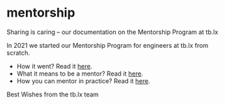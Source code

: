 # mentorship

Sharing is caring – our documentation on the Mentorship Program at tb.lx


In 2021 we started our Mentorship Program for engineers at tb.lx from scratch. 
- How it went? Read it [here](https://medium.com/tblx-insider/starting-a-mentorship-program-from-scratch-7ac18acdaaaf).
- What it means to be a mentor? Read it [here](https://github.com/tblxio/mentorship/blob/main/What%20it%20means%20to%20be%20a%20mentor.pdf).
- How you can mentor in practice? Read it [here](https://github.com/tblxio/mentorship/blob/main/How%20you%20can%20mentor%20in%20practice.pdf).

Best Wishes from the tb.lx team
